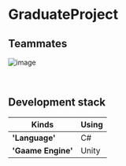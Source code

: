 # GraduateProject
## Teammates

![image](https://user-images.githubusercontent.com/80614927/143538186-31987473-0b1b-408c-b994-3bfdb74c859d.png)

<br/>

## Development stack

|Kinds         |Using |
|-------------|--------------|
|**'Language'**|C#           |
|**'Gaame Engine'**|Unity    |
